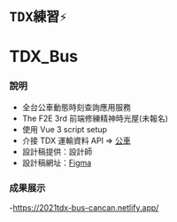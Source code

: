 # `TDX練習⚡`

# TDX_Bus

### 說明

- 全台公車動態時刻查詢應用服務
- The F2E 3rd 前端修練精神時光屋(未報名)
- 使用 Vue 3 script setup
- 介接 TDX 運輸資料 API => [公車](https://ptx.transportdata.tw/MOTC#!/CityBus/CityBusApi_RealTimeByFrequency_UDP)
- 設計稿提供：設計師 []()
- 設計稿網址：[Figma]()

### 成果展示

-https://2021tdx-bus-cancan.netlify.app/
